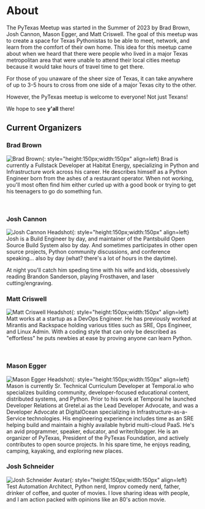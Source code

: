 # About
The PyTexas Meetup was started in the Summer of 2023 by Brad Brown, Josh Cannon,
Mason Egger, and Matt Criswell. The goal of this meetup was to create a space
for Texas Pythonistas to be able to meet, network, and learn from the comfort
of their own home. This idea for this meetup came about when we heard that there
were people who lived in a major Texas metropolitan area that were unable to attend
their local cities meetup because it would take hours of travel time to get there.

For those of you unaware of the sheer size of Texas, it can take anywhere of up
to 3-5 hours to cross from one side of a major Texas city to the other.

However, the PyTexas meetup is welcome to everyone! Not just Texans!

We hope to see **y'all** there!

## Current Organizers

### Brad Brown
![Brad Brown](https://github.com/bradsbrown.png){: style="height:150px;width:150px" align=left}
Brad is currently a Fullstack Developer at Habitat Energy,
specializing in Python and Infrastructure work across his career.
He describes himself as a Python Engineer born from the ashes
of a restaurant operator.
When not working, you'll most often find him either
curled up with a good book
or trying to get his teenagers to go do something fun.

<br>

### Josh Cannon
![Josh Cannon Headshot](https://github.com/thejcannon.png){: style="height:150px;width:150px" align=left}
Josh is a Build Engineer by day, and maintainer of the Pantsbuild Open Source Build System also by day. 
And sometimes participates in other open source projects, Python community discussions, and conference speaking... also by day
(what? there's a lot of hours in the daytime).

At night you'll catch him speding time with his wife and kids, obsessively reading Brandon Sanderson, playing Frosthaven, and laser cutting/engraving.

### Matt Criswell
![Matt Criswell Headshot](https://github.com/matthewcriswell.png){: style="height:150px;width:150px" align=left}
Matt works at a startup as a DevOps Engineer. He has previously worked at Mirantis and Rackspace holding various titles such as SRE, Ops Engineer, and Linux Admin.  With a coding style that can only be described as "effortless" he puts newbies at ease by proving anyone can learn Python.

<br>

### Mason Egger
![Mason Egger Headshot](https://github.com/masonegger.png){: style="height:150px;width:150px" align=left}
Mason is currently Sr. Technical Curriculum Developer at Temporal.io who specializes building community, developer-focused educational content, distributed systems, and Python. Prior to his work at Temporal he launched Developer Relations at Gretel.ai as the Lead Developer Advocate, and was a Developer Advocate at DigitalOcean specializing in Infrastructure-as-a-Service technologies. His engineering experience includes time as an SRE helping build and maintain a highly available hybrid multi-cloud PaaS. He's an avid programmer, speaker, educator, and writer/blogger. He is an organizer of PyTexas, President of the PyTexas Foundation, and actively contributes to open source projects. In his spare time, he enjoys reading, camping, kayaking, and exploring new places.

### Josh Schneider
![Josh Schneider Avatar](https://github.com/dijital20.png){: style="height:150px;width:150px" align=left}
Test Automation Architect, Python nerd, Improv comedy nerd, father, drinker of coffee, and quoter of movies. I love sharing ideas with people, and I am action packed with opinions like an 80's action movie.
